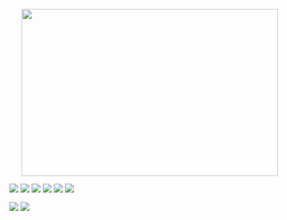  <p align="center">
   <img width="460" height="300" src="https://i.pinimg.com/736x/e1/5b/98/e15b98eed2c879173ff705d87d74b855.jpg">

<p aligin="center">
   <img src="https://adriansblinkiecollection.neocities.org/t10.gif"> <img src="https://adriansblinkiecollection.neocities.org/u3.gif"> <img src="https://adriansblinkiecollection.neocities.org/n13.gif"> 
<img src="https://adriansblinkiecollection.neocities.org/g55.gif"> <img src="https://adriansblinkiecollection.neocities.org/g37.gif"> <img src="https://adriansblinkiecollection.neocities.org/v14.gif">

<p aligin="center">
  <img src="https://adriansblinkiecollection.neocities.org/m8.gif"> 
<img src="https://adriansblinkiecollection.neocities.org/q1.gif">
